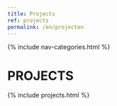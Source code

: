 ```yaml
---
title: Projects
ref: projects
permalink: /en/projecten
---
```

{% include nav-categories.html %}
# PROJECTS

{% include projects.html %}